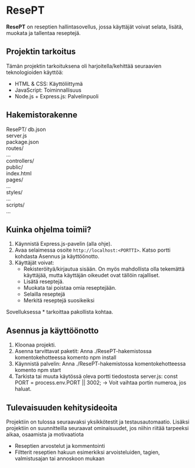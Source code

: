 # ResePT

**ResePT** on reseptien hallintasovellus, jossa käyttäjät voivat selata, lisätä, muokata ja tallentaa reseptejä.

## Projektin tarkoitus

Tämän projektin tarkoituksena oli harjoitella/kehittää seuraavien teknologioiden käyttöä:

- HTML & CSS: Käyttöliittymä <br />
- JavaScript: Toiminnallisuus <br />
- Node.js + Express.js: Palvelinpuoli

## Hakemistorakenne
ResePT/
db.json <br />
server.js <br />
package.json <br />
routes/ <br />
... <br />
controllers/ <br />
public/ <br />
index.html <br />
pages/ <br />
... <br />
styles/ <br />
... <br />
scripts/ <br />
... <br />

## Kuinka ohjelma toimii?
1. Käynnistä Express.js-pavelin (alla ohje).
2. Avaa selaimessa osoite `http://localhost:<PORTTI>`. Katso portti kohdasta Asennus ja käyttöönotto.
3. Käyttäjät voivat:
    - Rekisteröityä/kirjautua sisään. On myös mahdollista olla tekemättä käyttäjää, mutta käyttäjän oikeudet ovat tällöin rajalliset.
    - Lisätä reseptejä.
    - Muokata tai poistaa omia reseptejään.
    - Selailla reseptejä
    - Merkitä reseptejä suosikeiksi

Sovelluksessa * tarkoittaa pakollista kohtaa.

## Asennus ja käyttöönotto
1. Kloonaa projekti.
2. Asenna tarvittavat paketit: Anna ./ResePT-hakemistossa komentokehotteessa komento npm install
3. Käynnistä palvelin: Anna ./ResePT-hakemistossa komentokehotteessa komento npm start
4. Tarkista tai muuta käytössä oleva portti tiedostosta server.js:
const PORT = process.env.PORT || 3002;
→ Voit vaihtaa portin numeroa, jos haluat.

## Tulevaisuuden kehitysideoita
Projektiin on tulossa seuraavaksi yksikkötestit ja testausautomaatio. Lisäksi projektiin on suunnitteilla seuraavat ominaisuudet, jos niihin riitää tarpeeksi aikaa, osaamista ja motivaatiota
- Reseptien arvostelut ja kommentointi
- Filtterit reseptien hakuun esimerkiksi arvoisteluiden, tagien, valmistusajan tai annoskoon mukaan
